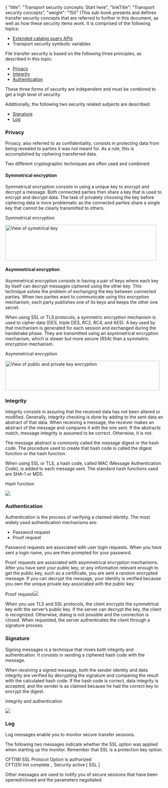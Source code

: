 {
    "title": "Transport security concepts:  Start here",
    "linkTitle": "Transport security concepts",
    "weight": "150"
}This sub-book presents and defines transfer security concepts that are referred
to further in this document, as well as how these security items work. It is comprised of the following topics:

-   [Extended
    catalog query APIs](extended_catalog_query_apis)
-   Transport
    security symbolic variables

File transfer security is based on the following three principles, as described in this topic:

-   [Privacy](#Privacy)
-   [Integrity](#Integrity)
-   [Authentication](#Authentication)

These three forms of security are independent and must be combined to
get a high level of security.

Additionally, the following two security related subjects are described:

-   [Signature](#Signature)
-   [Log](#Log)

<span id="Privacy"></span>

### Privacy

Privacy, also referred to as confidentiality, consists in protecting
data from being revealed to parties it was not meant for. As a rule, this
is accomplished by ciphering transferred data.

Two different cryptographic techniques are often used and combined:

#### Symmetrical encryption

Symmetrical
encryption consists in using a unique key to encrypt and decrypt a
message. Both connected parties then share a key that is used to encrypt
and decrypt data. The task of privately choosing the key before ciphering
data is more problematic as the connected parties share a single key that
cannot be clearly transmitted to others.

<span class="autonumber"></span>Symmetrical encryption

<img src="/Images/TransferCFT/encrypt_key.gif" width="482" height="114" alt="View of symetrical key " />

#### Asymmetrical encryption

Asymmetrical
encryption consists in having a pair of keys where each key
by itself can decrypt messages ciphered using the other key. This technique
solves the problem of exchanging the key between connected parties. When
two parties want to communicate using this encryption mechanism, each
party publishes one of its keys and keeps the other one secret.

When using SSL or TLS protocols, a symmetric encryption mechanism is
used to cipher data (DES, triple DES, RC2, RC4,
and AES). A key used by that mechanism is generated for each session
and exchanged during the handshake phase. They are transmitted using an
asymmetrical encryption mechanism, which is slower but more secure (RSA)
than a symmetric encryption mechanism.

<span class="autonumber"></span>Asymmetrical encryption

<img src="/Images/TransferCFT/image004.gif" class="maxWidth" width="492" height="94" alt="View of public and private key encryption" />

<span id="Integrity"></span>

### Integrity

Integrity consists in assuring that the received data has not been altered
or modified. Generally, integrity checking is done by adding to the sent
data an abstract of that data. When receiving a message, the receiver
makes an abstract of the message and compares it with the one sent. If
the abstracts match, message integrity is assumed to be correct. Otherwise,
it is not.

The message abstract is commonly called the message digest or the hash
code. The procedure used to create that hash code is called the digest
function or the hash function.

When using SSL or TLS, a hash code, called MAC (Message
Authentication Code),
is added to each message sent. The standard hash functions used are SHA-1
or MD5.

<span class="autonumber"></span>Hash function

<img src="/Images/TransferCFT/image005.gif" class="maxWidth" />

<span id="Authentication"></span>

### Authentication

Authentication is the process of verifying a claimed identity. The most
widely used authentication mechanisms are:

-   Password request
-   Proof request

Password requests are associated with user login requests. When you
have sent a login name, you are then prompted for your password.

Proof requests are associated with asymmetrical encryption mechanisms.
After you have sent your public key, or any information relevant enough
to get the public key, such as a certificate, you are sent a random encrypted
message. If you can decrypt the message, your identity is verified because
you own the unique private key associated with the public key.

<span class="autonumber"></span>Proof request![](/Images/TransferCFT/image006.gif)

When you use TLS and SSL protocols, the client encrypts the symmetrical
key with the server’s public key. If the server can decrypt the key, the
client is recognized. Otherwise, dialog is not possible and the connection
is closed. When requested, the server authenticates the client through
a signature process.

<span id="Signature"></span>

### Signature

Signing messages is a technique that mixes both integrity and authentication.
It consists in sending a ciphered hash code with the message.

When receiving a signed message, both the sender identity and data integrity
are verified by decrypting the signature and comparing the result with
the calculated hash code. If the hash code is correct, data integrity
is accepted, and the sender is as claimed because he had the correct key
to encrypt the digest.

<span class="autonumber"></span>Integrity and authentication

<img src="/Images/TransferCFT/temp_integrity_and_auth.png" class="maxWidth" />

<span id="Log"></span>

### Log

Log messages enable you to monitor secure transfer sessions.

The following two messages indicate whether the SSL
option was applied when starting up the monitor. Remember that SSL
is a protection key option.

CFTI18I SSL Protocol Option is authorized  
CFTI25I Init complete \_ Security active \[ SSL \]

Other messages are used to notify you of secure sessions that have been
opened/closed and the parameters negotiated.
